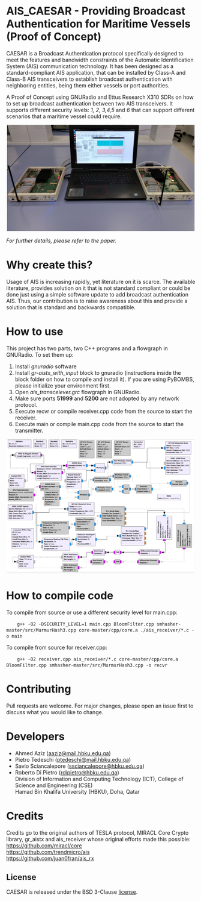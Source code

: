 # AIS_CAESAR - Providing Broadcast Authentication for Maritime Vessels (Proof of Concept)
CAESAR is a Broadcast Authentication protocol specifically designed to meet the features and bandwidth constraints of the Automatic Identification System (AIS) communication technology. It has been designed as a standard-compliant AIS application, that can be installed by Class-A and Class-B AIS transceivers to establish broadcast authentication with neighboring entities, being them either vessels or port authorities. 

A Proof of Concept using GNURadio and Ettus Research X310 SDRs on how to set up broadcast authentication between two AIS transceivers. It supports different security levels: <i>1, 2, 3,4,5 </i> and <i>6</i> that can support different scenarios that a maritime vessel could require.

<p align="center">
     <img alt="ais_tranceiver_flowgraph" src="./images/testbed.jpg" width="500">
</p>

<i>For further details, please refer to the paper.</i>

# Why create this?
Usage of AIS is increasing rapidly, yet literature on it is scarce. The available literature, provides solution on it that is not standard compliant or could be done just using a simple software update to add broadcast authentication AIS. Thus, our contribution is to raise awareness about this and provide a solution that is standard and backwards compatible.

# How to use
This project has two parts, two C++ programs and a flowgraph in GNURadio. To set them up: </br>
1) Install <i>gnuradio</i> software <br />
2) Install <i>gr-aistx_with_input</i> block to gnuradio (instructions inside the block folder on how to compile and install it). If you are using PyBOMBS, please initialize your environment first. <br />
3) Open <i>ais_transceiever.grc</i> flowgraph in GNURadio.  <br />
4) Make sure ports <b>51999</b> and <b>5200</b> are not adopted by any network protocol. <br />
5) Execute recvr or compile receiver.cpp code from the source to start the receiver.<br />
6) Execute main or compile main.cpp code from the source to start the transmitter.<br />

<p align="center">
     <img alt="ais_tranceiver_flowgraph" src="./images/ais_tranceiver_flowgraph.png" width="500">
</p>

# How to compile code
To compile from source or use a different security level for main.cpp:
```
    g++ -O2 -DSECURITY_LEVEL=1 main.cpp BloomFilter.cpp smhasher-master/src/MurmurHash3.cpp core-master/cpp/core.a ./ais_receiver/*.c -o main
```

To compile from source for receiver.cpp:
```
    g++ -O2 receiver.cpp ais_receiver/*.c core-master/cpp/core.a BloomFilter.cpp smhasher-master/src/MurmurHash3.cpp -o recvr
```

# Contributing
Pull requests are welcome. For major changes, please open an issue first to discuss what you would like to change.

# Developers
- Ahmed Aziz             (<aaziz@mail.hbku.edu.qa>)<br />
- Pietro Tedeschi        (<ptedeschi@mail.hbku.edu.qa>)<br />
- Savio Sciancalepore    (<ssciancalepore@hbku.edu.qa>)<br />
- Roberto Di Pietro      (<rdipietro@hbku.edu.qa>)<br />
Division of Information and Computing Technology (ICT), College of Science and Engineering (CSE)<br />Hamad Bin Khalifa University (HBKU), Doha, Qatar<br />

# Credits
Credits go to the original authors of TESLA protocol, MIRACL Core Crypto library, gr_aistx and ais_receiver whose original efforts made this possible:
<br />
https://github.com/miracl/core  <br />
https://github.com/trendmicro/ais   <br />
https://github.com/juan0fran/ais_rx <br />

## License
CAESAR is released under the BSD 3-Clause <a href="LICENSE">license</a>.
